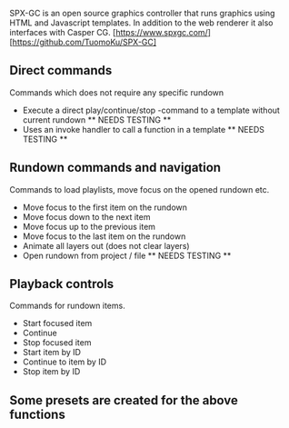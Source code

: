 SPX-GC is an open source graphics controller that runs graphics using HTML and Javascript templates. In addition to the web renderer it also interfaces with Casper CG.
[https://www.spxgc.com/]
[https://github.com/TuomoKu/SPX-GC]

## Direct commands
Commands which does not require any specific rundown

* Execute a direct play/continue/stop -command to a template without current rundown ** NEEDS TESTING **
* Uses an invoke handler to call a function in a template ** NEEDS TESTING **

## Rundown commands and navigation
Commands to load playlists, move focus on the opened rundown etc.

* Move focus to the first item on the rundown
* Move focus down to the next item
* Move focus up to the previous item
* Move focus to the last item on the rundown
* Animate all layers out (does not clear layers)
* Open rundown from project / file ** NEEDS TESTING **

## Playback controls
Commands for rundown items.

* Start focused item
* Continue
* Stop focused item
* Start item by ID
* Continue to item by ID
* Stop item by ID

## Some presets are created for the above functions